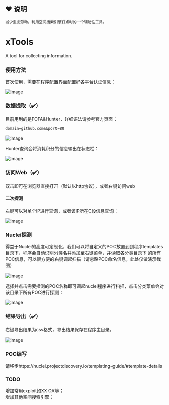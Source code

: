 ## ❤️ 说明
```
减少重复劳动，利用空间搜索引擎打点时的一个辅助性工具。
```
# xTools
A tool for collecting information.
###  使用方法

首次使用，需要在程序配置界面配置好各平台认证信息：

![image](https://user-images.githubusercontent.com/45651912/147092506-87e4b46e-4286-4226-9337-f6a5f0f8bb9d.png)
  
###  数据提取（✔️）

目前用到的是FOFA&Hunter，详细语法请参考官方页面：

```
domain=github.com&&port=80
```
![image](https://user-images.githubusercontent.com/45651912/147092665-7f6dfc8f-1325-4740-a364-382a6d039ca6.png)
 
 Hunter查询会将消耗积分的信息输出在状态栏：
 
 ![image](https://user-images.githubusercontent.com/45651912/147092824-d529925f-5611-45de-ae8e-a205bd6f75cd.png)

### 访问Web（✔️）

双击即可在浏览器直接打开（默认以http协议），或者右键访问web

#### 二次探测

右键可以对单个IP进行查询，或者该IP所在C段信息查询：

![image](https://user-images.githubusercontent.com/45651912/147093207-c34b40a8-39cd-4b33-9b9f-dc75c26815c2.png)
### Nuclei探测

得益于Nuclei的高度可定制化，我们可以将自定义的POC放置到到程序templates目录下，程序会自动识别分类名并添加至右键菜单，并读取各分类目录下
的所有POC信息，可以很方便的右键调起扫描（请忽略POC命名信息，此处仅做演示截图）

![image](https://user-images.githubusercontent.com/45651912/147093914-23feed79-fd89-4315-9f42-351d897ce832.png)

选择并点击需要探测的POC名称即可调起nuclei程序进行扫描，点击分类菜单会对该目录下所有POC进行探测：

![image](https://user-images.githubusercontent.com/45651912/147099691-fbeda6d1-ffe5-4ebd-8b6b-fce398bf72c0.png)

### 结果导出（✔️）

右键导出结果为csv格式，导出结果保存在程序主目录。

![image](https://user-images.githubusercontent.com/45651912/147102388-b633dfe1-a2ac-44e0-a126-7662ac4e2e63.png)


### POC编写

请移步https://nuclei.projectdiscovery.io/templating-guide/#template-details

### TODO

增加常用exploit如XX OA等；  
增加其他空间搜索引擎；
